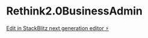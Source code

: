 # Rethink2.0BusinessAdmin

[Edit in StackBlitz next generation editor ⚡️](https://stackblitz.com/~/github.com/bmacrae31/Rethink2.0BusinessAdmin)